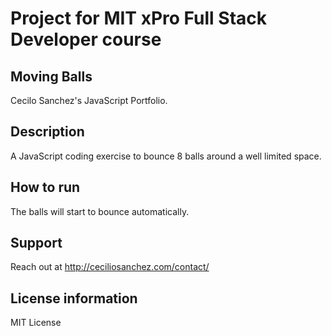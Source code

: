 # Project for MIT xPro Full Stack Developer course

## Moving Balls

Cecilo Sanchez's JavaScript Portfolio.

## Description

A JavaScript coding exercise to bounce 8 balls around a well limited space.

## How to run

The balls will start to bounce automatically.

## Support

Reach out at http://ceciliosanchez.com/contact/

## License information

MIT License

